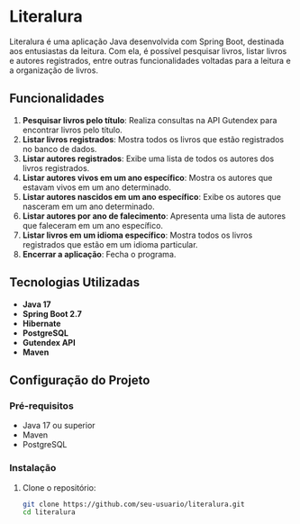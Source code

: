 # Literalura

Literalura é uma aplicação Java desenvolvida com Spring Boot, destinada aos entusiastas da leitura. Com ela, é possível pesquisar livros, listar livros e autores registrados, entre outras funcionalidades voltadas para a leitura e a organização de livros.

## Funcionalidades

1. **Pesquisar livros pelo título**: Realiza consultas na API Gutendex para encontrar livros pelo título.
2. **Listar livros registrados**: Mostra todos os livros que estão registrados no banco de dados.
3. **Listar autores registrados**: Exibe uma lista de todos os autores dos livros registrados.
4. **Listar autores vivos em um ano específico**: Mostra os autores que estavam vivos em um ano determinado.
5. **Listar autores nascidos em um ano específico**: Exibe os autores que nasceram em um ano determinado.
6. **Listar autores por ano de falecimento**: Apresenta uma lista de autores que faleceram em um ano específico.
7. **Listar livros em um idioma específico**: Mostra todos os livros registrados que estão em um idioma particular.
8. **Encerrar a aplicação**: Fecha o programa.

## Tecnologias Utilizadas

- **Java 17**
- **Spring Boot 2.7**
- **Hibernate**
- **PostgreSQL**
- **Gutendex API**
- **Maven**

## Configuração do Projeto

### Pré-requisitos

- Java 17 ou superior
- Maven
- PostgreSQL

### Instalação

1. Clone o repositório:
   ```bash
   git clone https://github.com/seu-usuario/literalura.git
   cd literalura